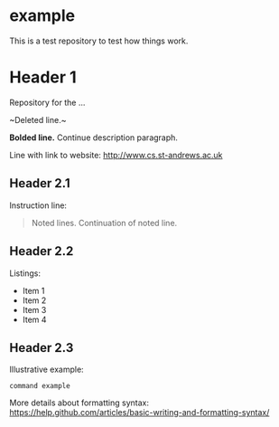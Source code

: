 # example
This is a test repository to test how things work.


# Header 1
Repository for the ...

~Deleted line.~

**Bolded line.** 
Continue description paragraph. 

Line with link to website: 
http://www.cs.st-andrews.ac.uk

## Header 2.1
Instruction line: 
> Noted lines. 
> Continuation of noted line.

## Header 2.2
Listings:
* Item 1
* Item 2
* Item 3
* Item 4

## Header 2.3
Illustrative example: 

`command example`

More details about formatting syntax:
https://help.github.com/articles/basic-writing-and-formatting-syntax/

